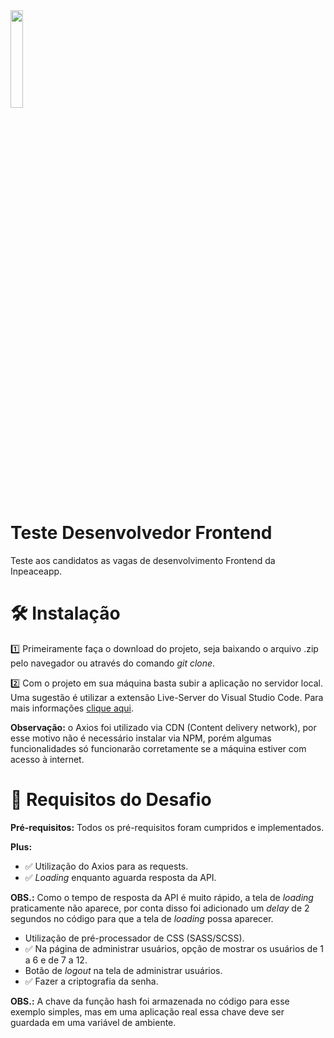 <img src="https://admin.inpeaceapp.com/app/img/inpeace_logo.png" width=20%/>

# Teste Desenvolvedor Frontend

Teste aos candidatos as vagas de desenvolvimento Frontend da Inpeaceapp.

# 🛠️ Instalação

1️⃣ Primeiramente faça o download do projeto, seja baixando o arquivo .zip pelo navegador ou através do comando <i>git clone</i>.

2️⃣ Com o projeto em sua máquina basta subir a aplicação no servidor local. Uma sugestão é utilizar a extensão Live-Server do Visual Studio Code. Para mais informações <a href="https://marketplace.visualstudio.com/items?itemName=ritwickdey.LiveServer">clique aqui</a>.

<b>Observação:</b> o Axios foi utilizado via CDN (Content delivery network), por esse motivo não é necessário instalar via NPM, porém algumas funcionalidades só funcionarão corretamente se a máquina estiver com acesso à internet. 
 
 # 📝 Requisitos do Desafio
 
 <b>Pré-requisitos:</b> Todos os pré-requisitos foram cumpridos e implementados.
 
 <b>Plus:</b>
 * ✅ Utilização do Axios para as requests.
 * ✅ <i>Loading</i> enquanto aguarda resposta da API.  
 
 <b>OBS.:</b> Como o tempo de resposta da API é muito rápido, a tela de <i>loading</i> praticamente não aparece, por conta disso foi adicionado um <i>delay</i> de 2 segundos no código para que a tela de <i>loading</i> possa aparecer. 
 
 * Utilização de pré-processador de CSS (SASS/SCSS).
 * ✅ Na página de administrar usuários, opção de mostrar os usuários de 1 a 6 e de 7 a 12.
 * Botão de <i>logout</i> na tela de administrar usuários.
 * ✅ Fazer a criptografia da senha.
 
 <b>OBS.:</b> A chave da função hash foi armazenada no código para esse exemplo simples, mas em uma aplicação real essa chave deve ser guardada em uma variável de ambiente.
